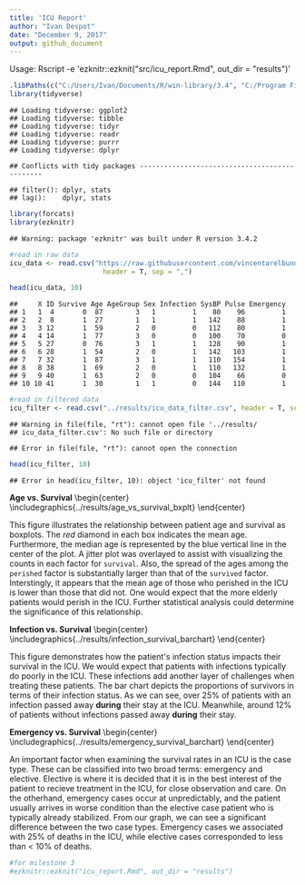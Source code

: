 ```yaml
---
title: 'ICU Report'
author: "Ivan Despot"
date: "December 9, 2017"
output: github_document
---
```


Usage: Rscript -e 'ezknitr::ezknit("src/icu_report.Rmd", out_dir = "results")'


```r
.libPaths(c("C:/Users/Ivan/Documents/R/win-library/3.4", "C:/Program Files/R/R-3.4.1/library" ))
library(tidyverse)
```

```
## Loading tidyverse: ggplot2
## Loading tidyverse: tibble
## Loading tidyverse: tidyr
## Loading tidyverse: readr
## Loading tidyverse: purrr
## Loading tidyverse: dplyr
```

```
## Conflicts with tidy packages ----------------------------------------------
```

```
## filter(): dplyr, stats
## lag():    dplyr, stats
```

```r
library(forcats)
library(ezknitr)
```

```
## Warning: package 'ezknitr' was built under R version 3.4.2
```




```r
#read in raw data
icu_data <- read.csv("https://raw.githubusercontent.com/vincentarelbundock/Rdatasets/master/csv/Stat2Data/ICU.csv", 
                       header = T, sep = ",")
```


```r
head(icu_data, 10)
```

```
##     X ID Survive Age AgeGroup Sex Infection SysBP Pulse Emergency
## 1   1  4       0  87        3   1         1    80    96         1
## 2   2  8       1  27        1   1         1   142    88         1
## 3   3 12       1  59        2   0         0   112    80         1
## 4   4 14       1  77        3   0         0   100    70         0
## 5   5 27       0  76        3   1         1   128    90         1
## 6   6 28       1  54        2   0         1   142   103         1
## 7   7 32       1  87        3   1         1   110   154         1
## 8   8 38       1  69        2   0         1   110   132         1
## 9   9 40       1  63        2   0         0   104    66         0
## 10 10 41       1  30        1   1         0   144   110         1
```


```r
#read in filtered data
icu_filter <- read.csv("../results/icu_data_filter.csv", header = T, sep = ",")
```

```
## Warning in file(file, "rt"): cannot open file '../results/
## icu_data_filter.csv': No such file or directory
```

```
## Error in file(file, "rt"): cannot open the connection
```

```r
head(icu_filter, 10)
```

```
## Error in head(icu_filter, 10): object 'icu_filter' not found
```


**Age vs. Survival**
\begin{center}
\includegraphics{../results/age_vs_survival_bxplt}
\end{center}

This figure illustrates the relationship between patient age and survival as boxplots. The *red* diamond in each box indicates the mean age. Furthermore, the median age is represented by the blue vertical line in the center of the plot. A jitter plot was overlayed to assist with visualizing the counts in each factor for `survival`. Also, the spread of the ages among the `perished` factor is substantially larger than that of the `survived` factor. Interstingly, it appears that the mean age of those who perished in the ICU is lower than those that did not. One would expect that the more elderly patients would perish in the ICU. Further statistical analysis could determine the significance of this relationship.


**Infection vs. Survival**
\begin{center}
\includegraphics{../results/infection_survival_barchart}
\end{center}

This figure demonstrates how the patient's infection status impacts their survival in the ICU. We would expect that patients with infections typically do poorly in the ICU. These infections add another layer of challenges when treating these patients. The bar chart depicts the proportions of survivors in terms of their infection status. As we can see, over 25% of patients with an infection passed away **during** their stay at the ICU. Meanwhile, around 12% of patients without infections passed away **during** their stay.


**Emergency vs. Survival**
\begin{center}
\includegraphics{../results/emergency_survival_barchart}
\end{center}

An important factor when examining the survival rates in an ICU is the case type. These can be classified into two broad terms: emergency and elective. Elective is where it is decided that it is in the best interest of the patient to recieve treatment in the ICU, for close observation and care. On the otherhand, emergency cases occur at unpredictably, and the patient usually arrives in worse condition than the elective case patient who is typically already stabilized. From our graph, we can see a significant difference between the two case types. Emergency cases we associated with 25% of deaths in the ICU, while elective cases corresponded to less than < 10% of deaths.


```r
#for milestone 3
#ezknitr::ezknit("icu_report.Rmd", out_dir = "results")
```



